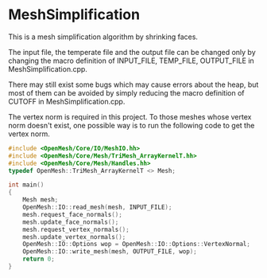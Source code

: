# MeshSimplification
This is a mesh simplification algorithm by shrinking faces.  
  
The input file, the temperate file and the output file can be changed only by changing the macro definition of INPUT_FILE, TEMP_FILE, OUTPUT_FILE in MeshSimplification.cpp.  
  
There may still exist some bugs which may cause errors about the heap, but most of them can be avoided by simply reducing the macro definition of CUTOFF in MeshSimplification.cpp.  
  
The vertex norm is required in this project. To those meshes whose vertex norm doesn't exist, one possible way is to run the following code to get the vertex norm.  
```C++
#include <OpenMesh/Core/IO/MeshIO.hh>
#include <OpenMesh/Core/Mesh/TriMesh_ArrayKernelT.hh>
#include <OpenMesh/Core/Mesh/Handles.hh>
typedef OpenMesh::TriMesh_ArrayKernelT <> Mesh;

int main()
{
	Mesh mesh;
	OpenMesh::IO::read_mesh(mesh, INPUT_FILE);
	mesh.request_face_normals();
	mesh.update_face_normals();
	mesh.request_vertex_normals();
	mesh.update_vertex_normals();
	OpenMesh::IO::Options wop = OpenMesh::IO::Options::VertexNormal;
	OpenMesh::IO::write_mesh(mesh, OUTPUT_FILE, wop);
	return 0;
}
```
